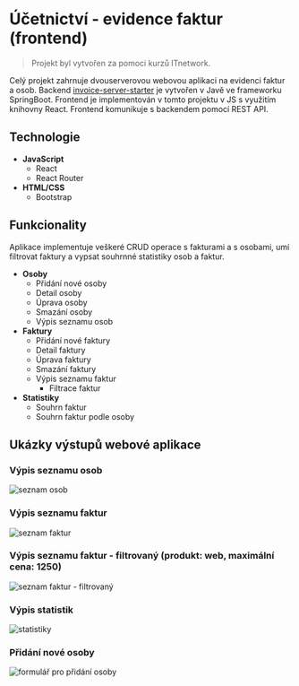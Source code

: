 # Účetnictví - evidence faktur (frontend)
> Projekt byl vytvořen za pomoci kurzů ITnetwork.

Celý projekt zahrnuje dvouserverovou webovou aplikaci na evidenci faktur a osob. Backend [invoice-server-starter](https://github.com/TeraHouska/invoice-server-starter) je vytvořen v Javě ve frameworku SpringBoot. Frontend je implementován v tomto projektu v JS s využitím knihovny React. Frontend komunikuje s backendem pomocí REST API.

## Technologie
- **JavaScript**
  - React
  - React Router
- **HTML/CSS**
  - Bootstrap

## Funkcionality
Aplikace implementuje veškeré CRUD operace s fakturami a s osobami, umí filtrovat faktury a vypsat souhrnné statistiky osob a faktur.

- **Osoby**
  - Přidání nové osoby
  - Detail osoby
  - Úprava osoby
  - Smazání osoby
  - Výpis seznamu osob
- **Faktury**
  - Přidání nové faktury
  - Detail faktury
  - Úprava faktury
  - Smazání faktury
  - Výpis seznamu faktur
    - Filtrace faktur
- **Statistiky**
  - Souhrn faktur
  - Souhrn faktur podle osoby
    

## Ukázky výstupů webové aplikace
### Výpis seznamu osob
![seznam osob](https://github.com/user-attachments/assets/2f5163d1-2ab9-4689-bd5b-695648a788f0)
### Výpis seznamu faktur
![seznam faktur](https://github.com/user-attachments/assets/748a894b-d1a1-442d-b5b9-a84adbac1eec)
### Výpis seznamu faktur - filtrovaný (produkt: web, maximální cena: 1250)
![seznam faktur - filtrovaný](https://github.com/user-attachments/assets/22fa3df9-ce15-4225-b84f-d308372b3868)
### Výpis statistik
![statistiky](https://github.com/user-attachments/assets/b74d42e8-d3f0-40b7-90f7-de3a5784adfe)
### Přidání nové osoby
![formulář pro přidání osoby](https://github.com/user-attachments/assets/f4a9bac6-8e77-4672-85ea-285024e8c1e3)

